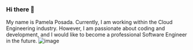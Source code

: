 ### Hi there 👋

My name is Pamela Posada. Currently, I am working within the Cloud Engineering industry. However, I am passionate about coding and development, and I would like to become a professional Software Engineer in the future. ![image](https://github.com/pamelaposada/pamelaposada/assets/70921987/bbad8347-e26e-46ed-b717-e10638ebad8f)


<!--
**pamelaposada/pamelaposada** is a ✨ _special_ ✨ repository because its `README.md` (this file) appears on your GitHub profile.

Here are some ideas to get you started:

- 🔭 I’m currently working on ...
- 🌱 I’m currently learning ...
- 👯 I’m looking to collaborate on ...
- 🤔 I’m looking for help with ...
- 💬 Ask me about ...
- 📫 How to reach me: ...
- 😄 Pronouns: ...
- ⚡ Fun fact: ...
-->
